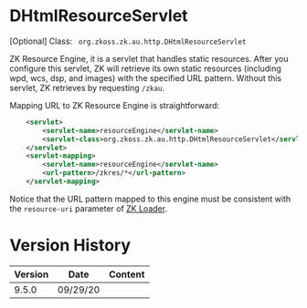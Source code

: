 # DHtmlResourceServlet

[Optional] Class: ` org.zkoss.zk.au.http.DHtmlResourceServlet`

ZK Resource Engine, it is a servlet that handles static resources. After
you configure this servlet, ZK will retrieve its own static resources
(including wpd, wcs, dsp, and images) with the specified URL pattern.
Without this servlet, ZK retrieves by requesting `/zkau`.

Mapping URL to ZK Resource Engine is straightforward:

```xml
    <servlet>
        <servlet-name>resourceEngine</servlet-name>
        <servlet-class>org.zkoss.zk.au.http.DHtmlResourceServlet</servlet-class>
    </servlet>
    <servlet-mapping>
        <servlet-name>resourceEngine</servlet-name>
        <url-pattern>/zkres/*</url-pattern>
    </servlet-mapping>
```

Notice that the URL pattern mapped to this engine must be consistent
with the `resource-uri` parameter of [ZK Loader]({{site.baseUrl}}/zk_config_ref/ZK_Loader).

# Version History

| Version | Date     | Content |
|---------|----------|---------|
| 9.5.0   | 09/29/20 |         |
